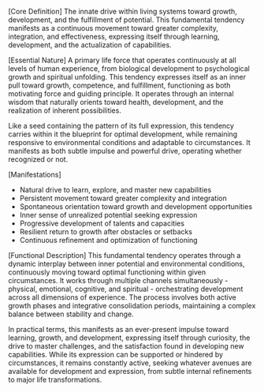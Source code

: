 [Core Definition]
The innate drive within living systems toward growth, development, and the fulfillment of potential. This fundamental tendency manifests as a continuous movement toward greater complexity, integration, and effectiveness, expressing itself through learning, development, and the actualization of capabilities.

[Essential Nature]
A primary life force that operates continuously at all levels of human experience, from biological development to psychological growth and spiritual unfolding. This tendency expresses itself as an inner pull toward growth, competence, and fulfillment, functioning as both motivating force and guiding principle. It operates through an internal wisdom that naturally orients toward health, development, and the realization of inherent possibilities.

Like a seed containing the pattern of its full expression, this tendency carries within it the blueprint for optimal development, while remaining responsive to environmental conditions and adaptable to circumstances. It manifests as both subtle impulse and powerful drive, operating whether recognized or not.

[Manifestations]
- Natural drive to learn, explore, and master new capabilities
- Persistent movement toward greater complexity and integration
- Spontaneous orientation toward growth and development opportunities
- Inner sense of unrealized potential seeking expression
- Progressive development of talents and capacities
- Resilient return to growth after obstacles or setbacks
- Continuous refinement and optimization of functioning

[Functional Description]
This fundamental tendency operates through a dynamic interplay between inner potential and environmental conditions, continuously moving toward optimal functioning within given circumstances. It works through multiple channels simultaneously - physical, emotional, cognitive, and spiritual - orchestrating development across all dimensions of experience. The process involves both active growth phases and integrative consolidation periods, maintaining a complex balance between stability and change.

In practical terms, this manifests as an ever-present impulse toward learning, growth, and development, expressing itself through curiosity, the drive to master challenges, and the satisfaction found in developing new capabilities. While its expression can be supported or hindered by circumstances, it remains constantly active, seeking whatever avenues are available for development and expression, from subtle internal refinements to major life transformations.